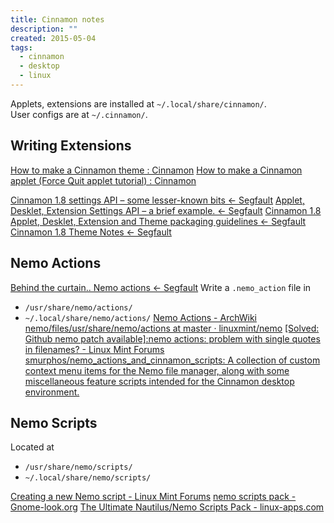 ```yaml
---
title: Cinnamon notes
description: ""
created: 2015-05-04
tags:
  - cinnamon
  - desktop
  - linux
---
```


Applets, extensions are installed at `~/.local/share/cinnamon/`.  
User configs are at `~/.cinnamon/`.

## Writing Extensions

[How to make a Cinnamon theme : Cinnamon](http://cinnamon.linuxmint.com/?p=144)
[How to make a Cinnamon applet (Force Quit applet tutorial) : Cinnamon](http://cinnamon.linuxmint.com/?p=156)

[Cinnamon 1.8 settings API – some lesser-known bits ← Segfault](http://segfault.linuxmint.com/2013/05/cinnamon-1-8-settings-api-some-lesser-known-bits/)
[Applet, Desklet, Extension Settings API – a brief example. ← Segfault](http://segfault.linuxmint.com/2013/05/applet-desklet-extension-settings-api-a-brief-example/)
[Cinnamon 1.8 Applet, Desklet, Extension and Theme packaging guidelines ← Segfault](http://segfault.linuxmint.com/2013/05/cinnamon-1-8-applet-desklet-extension-and-theme-packaging-guidelines/)
[Cinnamon 1.8 Theme Notes ← Segfault](http://segfault.linuxmint.com/2013/05/cinnamon-1-8-theme-notes/)

## Nemo Actions

[Behind the curtain.. Nemo actions ← Segfault](http://segfault.linuxmint.com/2013/05/behind-the-curtain-nemo-actions/)
Write a `.nemo_action` file in

- `/usr/share/nemo/actions/`
- `~/.local/share/nemo/actions/`
  [Nemo Actions - ArchWiki](https://wiki.archlinux.org/title/Nemo#Nemo_Actions)
  [nemo/files/usr/share/nemo/actions at master · linuxmint/nemo](https://github.com/linuxmint/nemo/tree/master/files/usr/share/nemo/actions)
  [[Solved: Github nemo patch available]:nemo actions: problem with single quotes in filenames? - Linux Mint Forums](https://forums.linuxmint.com/viewtopic.php?t=248214)
  [smurphos/nemo_actions_and_cinnamon_scripts: A collection of custom context menu items for the Nemo file manager, along with some miscellaneous feature scripts intended for the Cinnamon desktop environment.](https://github.com/smurphos/nemo_actions_and_cinnamon_scripts)

## Nemo Scripts

Located at

- `/usr/share/nemo/scripts/`
- `~/.local/share/nemo/scripts/`

[Creating a new Nemo script - Linux Mint Forums](https://forums.linuxmint.com/viewtopic.php?f=42&t=254648)
[nemo scripts pack - Gnome-look.org](https://www.gnome-look.org/p/1007482/)
[The Ultimate Nautilus/Nemo Scripts Pack - linux-apps.com](https://www.linux-apps.com/content/show.php/The+Ultimate+Nautilus+Nemo+Scripts+Pack?content=163470)
